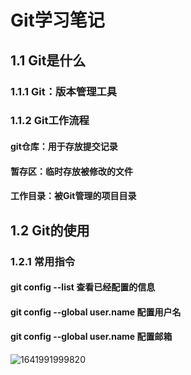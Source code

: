 # Git学习笔记

## 1.1 Git是什么

### 1.1.1 Git：版本管理工具

### 1.1.2 Git工作流程

#### 	git仓库：用于存放提交记录

#### 	暂存区：临时存放被修改的文件

#### 	工作目录：被Git管理的项目目录

## 1.2 Git的使用

### 1.2.1 常用指令

#### 	git config --list 查看已经配置的信息

#### 	git config --global user.name 配置用户名

#### 	git config --global user.name 配置邮箱

![1641991999820](C:\Users\wangjunjie\AppData\Roaming\Typora\typora-user-images\1641991999820.png)